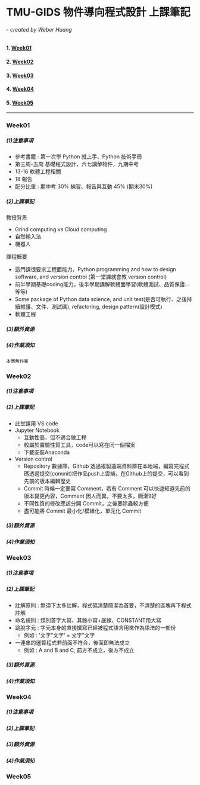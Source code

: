 # TMU-GIDS 物件導向程式設計 上課筆記

###### - created by Weber Huang

#### 1. [Week01](#week01)

#### 2. [Week02](#week02)

#### 3. [Week03](#week03)

#### 4. [Week04](#week04)

#### 5. [Week05](#week05)
_____

### Week01

##### (1)注意事項
+ 參考書籍 : 第一次學 Python 就上手、Python 技術手冊
+ 第三周-五周 基礎程式設計，六七講解物件，九期中考
+ 13-16 軟體工程相關
+ 18 報告
+ 配分比重 : 期中考 30% 練習、報告與互動 45% (期末30%) 

##### (2)上課筆記
教授背景
* Grind computing vs Cloud computing
* 自然輸入法
* 機器人

課程概要
+ 這門課很要求工程面能力，Python programming and how to design software, and version control (第一堂課就會教 version control)
+ 前半學期基礎coding能力，後半學期講解軟體面學習(軟體測試、品質保證...等等)
+ Some package of Python data science, and unit test(是否可執行、之後持續維護、文件、測試碼), refactoring, design pattern(設計模式)
+ 軟體工程

##### (3)額外資源

##### (4)作業須知
```本周無作業```

### Week02

##### (1)注意事項

##### (2)上課筆記

+ 此堂課用 VS code
+ Jupyter Notebook
	+ 互動性高，但不適合做工程
	+ 較屬於實驗性質工具，code可以寫在同一個檔案
	+ 下載安裝Anaconda
+ Version control
	+ Repository 數據庫，Github 透過複製遠端資料庫在本地端，編寫完程式碼透過提交(commit)把作品push上雲端，在Github上的提交，可以看到先前的版本編輯歷史
	+ Commit 時候一定要寫 Comment，若有 Comment 可以快速知道先前的版本變更內容，Comment 因人而異，不要太多，簡潔9好
	+ 不同性質的修改應該分開 Commit，之後要除蟲較方便
	+ 盡可能將 Commit 最小化/模組化，單元化 Commit

##### (3)額外資源

##### (4)作業須知

### Week03

##### (1)注意事項

##### (2)上課筆記

+ 註解原則 : 無須下太多註解，程式碼清楚簡潔為首要，不清楚的區塊再下程式註解
+ 命名規則 : 類別首字大寫、其餘小寫+底線、CONSTANT用大寫
+ 跳脫字元 : 字元本身的直接撰寫已經被程式語言用來作為語法的一部份
	+ 例如 : '文字\"文字' = 文字"文字
+ 一連串的運算程式若前面不符合，後面即無法成立
	+ 例如 : A and B and C, 前方不成立，後方不成立 

##### (3)額外資源

##### (4)作業須知

### Week04

##### (1)注意事項

##### (2)上課筆記

##### (3)額外資源

##### (4)作業須知


### Week05